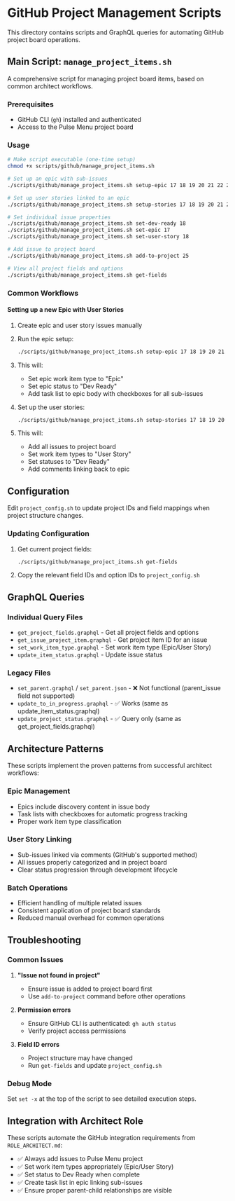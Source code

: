 # GitHub Project Management Scripts

This directory contains scripts and GraphQL queries for automating GitHub project board operations.

## Main Script: `manage_project_items.sh`

A comprehensive script for managing project board items, based on common architect workflows.

### Prerequisites

- GitHub CLI (`gh`) installed and authenticated
- Access to the Pulse Menu project board

### Usage

```bash
# Make script executable (one-time setup)
chmod +x scripts/github/manage_project_items.sh

# Set up an epic with sub-issues
./scripts/github/manage_project_items.sh setup-epic 17 18 19 20 21 22 23

# Set up user stories linked to an epic  
./scripts/github/manage_project_items.sh setup-stories 17 18 19 20 21 22 23

# Set individual issue properties
./scripts/github/manage_project_items.sh set-dev-ready 18
./scripts/github/manage_project_items.sh set-epic 17
./scripts/github/manage_project_items.sh set-user-story 18

# Add issue to project board
./scripts/github/manage_project_items.sh add-to-project 25

# View all project fields and options
./scripts/github/manage_project_items.sh get-fields
```

### Common Workflows

#### Setting up a new Epic with User Stories

1. Create epic and user story issues manually
2. Run the epic setup:
   ```bash
   ./scripts/github/manage_project_items.sh setup-epic 17 18 19 20 21 22 23
   ```
3. This will:
   - Set epic work item type to "Epic"
   - Set epic status to "Dev Ready"
   - Add task list to epic body with checkboxes for all sub-issues

4. Set up the user stories:
   ```bash
   ./scripts/github/manage_project_items.sh setup-stories 17 18 19 20 21 22 23
   ```
5. This will:
   - Add all issues to project board
   - Set work item types to "User Story"
   - Set statuses to "Dev Ready"
   - Add comments linking back to epic

## Configuration

Edit `project_config.sh` to update project IDs and field mappings when project structure changes.

### Updating Configuration

1. Get current project fields:
   ```bash
   ./scripts/github/manage_project_items.sh get-fields
   ```

2. Copy the relevant field IDs and option IDs to `project_config.sh`

## GraphQL Queries

### Individual Query Files

- `get_project_fields.graphql` - Get all project fields and options
- `get_issue_project_item.graphql` - Get project item ID for an issue
- `set_work_item_type.graphql` - Set work item type (Epic/User Story)
- `update_item_status.graphql` - Update issue status

### Legacy Files

- `set_parent.graphql` / `set_parent.json` - ❌ Not functional (parent_issue field not supported)
- `update_to_in_progress.graphql` - ✅ Works (same as update_item_status.graphql)
- `update_project_status.graphql` - ✅ Query only (same as get_project_fields.graphql)

## Architecture Patterns

These scripts implement the proven patterns from successful architect workflows:

### Epic Management
- Epics include discovery content in issue body
- Task lists with checkboxes for automatic progress tracking
- Proper work item type classification

### User Story Linking  
- Sub-issues linked via comments (GitHub's supported method)
- All issues properly categorized and in project board
- Clear status progression through development lifecycle

### Batch Operations
- Efficient handling of multiple related issues
- Consistent application of project board standards
- Reduced manual overhead for common operations

## Troubleshooting

### Common Issues

1. **"Issue not found in project"**
   - Ensure issue is added to project board first
   - Use `add-to-project` command before other operations

2. **Permission errors**
   - Ensure GitHub CLI is authenticated: `gh auth status`
   - Verify project access permissions

3. **Field ID errors**
   - Project structure may have changed
   - Run `get-fields` and update `project_config.sh`

### Debug Mode

Set `set -x` at the top of the script to see detailed execution steps.

## Integration with Architect Role

These scripts automate the GitHub integration requirements from `ROLE_ARCHITECT.md`:

- ✅ Always add issues to Pulse Menu project
- ✅ Set work item types appropriately (Epic/User Story)  
- ✅ Set status to Dev Ready when complete
- ✅ Create task list in epic linking sub-issues
- ✅ Ensure proper parent-child relationships are visible